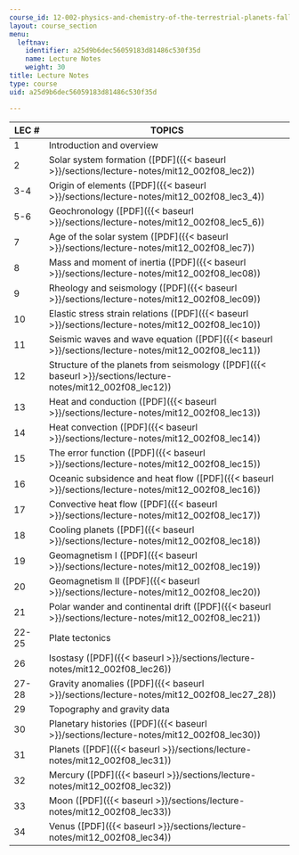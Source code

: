 ```yaml
---
course_id: 12-002-physics-and-chemistry-of-the-terrestrial-planets-fall-2008
layout: course_section
menu:
  leftnav:
    identifier: a25d9b6dec56059183d81486c530f35d
    name: Lecture Notes
    weight: 30
title: Lecture Notes
type: course
uid: a25d9b6dec56059183d81486c530f35d

---
```


| LEC # | TOPICS |
| --- | --- |
| 1 | Introduction and overview |
| 2 | Solar system formation ([PDF]({{< baseurl >}}/sections/lecture-notes/mit12_002f08_lec2)) |
| 3-4 | Origin of elements ([PDF]({{< baseurl >}}/sections/lecture-notes/mit12_002f08_lec3_4)) |
| 5-6 | Geochronology ([PDF]({{< baseurl >}}/sections/lecture-notes/mit12_002f08_lec5_6)) |
| 7 | Age of the solar system ([PDF]({{< baseurl >}}/sections/lecture-notes/mit12_002f08_lec7)) |
| 8 | Mass and moment of inertia ([PDF]({{< baseurl >}}/sections/lecture-notes/mit12_002f08_lec08)) |
| 9 | Rheology and seismology ([PDF]({{< baseurl >}}/sections/lecture-notes/mit12_002f08_lec09)) |
| 10 | Elastic stress strain relations ([PDF]({{< baseurl >}}/sections/lecture-notes/mit12_002f08_lec10)) |
| 11 | Seismic waves and wave equation ([PDF]({{< baseurl >}}/sections/lecture-notes/mit12_002f08_lec11)) |
| 12 | Structure of the planets from seismology ([PDF]({{< baseurl >}}/sections/lecture-notes/mit12_002f08_lec12)) |
| 13 | Heat and conduction ([PDF]({{< baseurl >}}/sections/lecture-notes/mit12_002f08_lec13)) |
| 14 | Heat convection ([PDF]({{< baseurl >}}/sections/lecture-notes/mit12_002f08_lec14)) |
| 15 | The error function ([PDF]({{< baseurl >}}/sections/lecture-notes/mit12_002f08_lec15)) |
| 16 | Oceanic subsidence and heat flow ([PDF]({{< baseurl >}}/sections/lecture-notes/mit12_002f08_lec16)) |
| 17 | Convective heat flow ([PDF]({{< baseurl >}}/sections/lecture-notes/mit12_002f08_lec17)) |
| 18 | Cooling planets ([PDF]({{< baseurl >}}/sections/lecture-notes/mit12_002f08_lec18)) |
| 19 | Geomagnetism I ([PDF]({{< baseurl >}}/sections/lecture-notes/mit12_002f08_lec19)) |
| 20 | Geomagnetism II ([PDF]({{< baseurl >}}/sections/lecture-notes/mit12_002f08_lec20)) |
| 21 | Polar wander and continental drift ([PDF]({{< baseurl >}}/sections/lecture-notes/mit12_002f08_lec21)) |
| 22-25 | Plate tectonics |
| 26 | Isostasy ([PDF]({{< baseurl >}}/sections/lecture-notes/mit12_002f08_lec26)) |
| 27-28 | Gravity anomalies ([PDF]({{< baseurl >}}/sections/lecture-notes/mit12_002f08_lec27_28)) |
| 29 | Topography and gravity data |
| 30 | Planetary histories ([PDF]({{< baseurl >}}/sections/lecture-notes/mit12_002f08_lec30)) |
| 31 | Planets ([PDF]({{< baseurl >}}/sections/lecture-notes/mit12_002f08_lec31)) |
| 32 | Mercury ([PDF]({{< baseurl >}}/sections/lecture-notes/mit12_002f08_lec32)) |
| 33 | Moon ([PDF]({{< baseurl >}}/sections/lecture-notes/mit12_002f08_lec33)) |
| 34 | Venus ([PDF]({{< baseurl >}}/sections/lecture-notes/mit12_002f08_lec34))